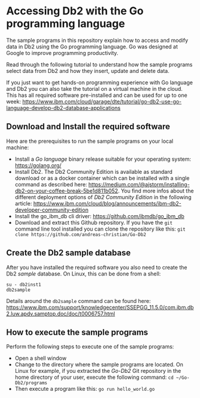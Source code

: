 # Accessing Db2 with the Go programming language

The sample programs in this repository explain how to access and modify data in Db2 using the Go programming language. Go was designed at Google to improve programming productivity. 

Read through the following tutorial to understand how the sample programs select data from Db2 and how they insert, update and delete data. 

If you just want to get hands-on programming experience with Go language and Db2 you can also take the tutorial on a virtual machine in the cloud. This has all required software pre-installed and can be used for up to one week: https://www.ibm.com/cloud/garage/dte/tutorial/go-db2-use-go-language-develop-db2-database-applications

## Download and Install the required software
Here are the prerequisites to run the sample programs on your local machine:
- Install a *Go language* binary release suitable for your operating system: https://golang.org/
- Install Db2. The Db2 Community Edition is available as standard download or as a docker container which can be installed with a single command as described here: https://medium.com/@ajstorm/installing-db2-on-your-coffee-break-5be1d811b052. You find more infos about the different deployment options of *Db2 Community Edition* in the following article: https://www.ibm.com/cloud/blog/announcements/ibm-db2-developer-community-edition
- Install the go_ibm_db cli driver: https://github.com/ibmdb/go_ibm_db
- Download and extract this Github repository. If you have the ```git``` command line tool installed you can clone the repository like this: ```git clone https://github.com/andreas-christian/Go-Db2```

## Create the Db2 sample database
After you have installed the required software you also need to create the Db2 *sample* database. On Linux, this can be done from a shell:
``` 
su - db2inst1
db2sample
``` 
Details around the ```db2sample``` command can be found here:
https://www.ibm.com/support/knowledgecenter/SSEPGG_11.5.0/com.ibm.db2.luw.apdv.samptop.doc/doc/t0006757.html

## How to execute the sample programs

Perform the following steps to execute one of the sample programs:
- Open a shell window
- Change to the directory where the sample programs are located. On Linux for example, if you extracted the *Go-Db2* Git repository in the home directory of your user, execute the following command: ```cd ~/Go-Db2/programs```
- Then execute a program like this: ```go run hello_world.go```

